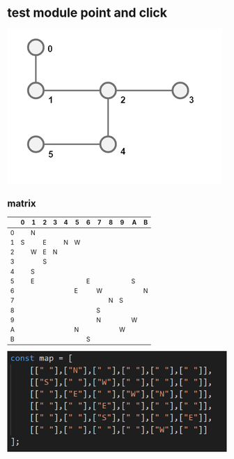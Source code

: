 # test module point and click

![graaf](web/img/graaf.png)


## matrix

| |0|1|2|3|4|5|6|7|8|9|A|B|
|-|-|-|-|-|-|-|-|-|-|-|-|-|
|0| |N| | | | | | | | | | |
|1|S| |E| |N|W| | | | | | |
|2| |W|E|N| | | | | | | | |
|3| | |S| | | | | | | | | |
|4| |S| | | | | | | | | | |
|5| |E| | | | |E| | | |S| |
|6| | | | | |E| |W| | | |N|
|7| | | | | | | | |N|S| | |
|8| | | | | | | |S| | | | |
|9| | | | | | | |N| | |W| |
|A| | | | | |N| | | |W| | |
|B| | | | | | |S| | | | | |

![matrix](web/img/matrix.png)